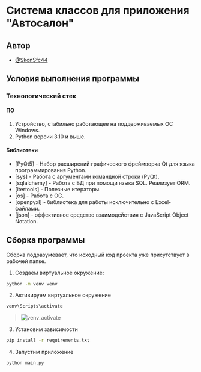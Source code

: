 # Система классов для приложения "Автосалон"

## Автор

- [@SkonSfc44](https://github.com/SkonSfc44)

## Условия выполнения программы
### Технологический стек
#### ПО
1.	Устройство, стабильно работающее на поддерживаемых ОС Windows.
2.	Python версии 3.10 и выше.

#### Библиотеки
- [PyQt5] - Набор расширений графического фреймворка Qt для языка программирования Python.
- [sys] - Работа с аргументами командной строки (PyQt).
- [sqlalchemy] - Работа с БД при помощи языка SQL. Реализует ORM.
- [itertools] - Полезные итераторы.
- [os] - Работа с ОС.
- [openpyxl] - библиотека для работы исключительно с Excel-файлами.
- [json] - эффективное средство взаимодействия с JavaScript Object Notation.

## Сборка программы
Сборка подразумевает, что исходный код проекта уже присутствует в рабочей папке.
1. Создаем виртуальное окружение:
``` bash
python -m venv venv
```
2. Активируем виртуальное окружение
``` bash
venv\Scripts\activate
```
> ![venv_activate](https://user-images.githubusercontent.com/75139331/174867662-3e41c1ec-aaf1-4f8e-8ba5-6df1cd6d1c39.png)
3. Установим зависимости
``` bash
pip install -r requirements.txt
```
4. Запустим приложение
``` bash
python main.py
```


